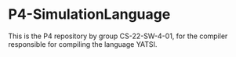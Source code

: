 # P4-SimulationLanguage
This is the P4 repository by group CS-22-SW-4-01, for the compiler responsible for compiling the language YATSI.
